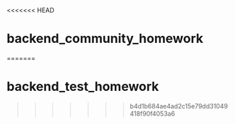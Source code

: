 <<<<<<< HEAD
# backend_community_homework
=======
# backend_test_homework
>>>>>>> b4d1b684ae4ad2c15e79dd31049418f90f4053a6
